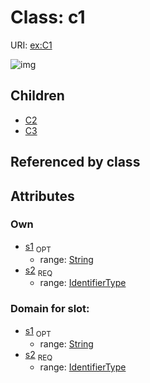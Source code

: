 
# Class: c1




URI: [ex:C1](http://example.org/mappings/C1)

![img](http://yuml.me/diagram/nofunky;dir:TB/class/\[C1|s1:string%20%3F;s2:identifier_type]^-\[C3],%20\[C1]^-\[C2])

## Children

 * [C2](C2.md)
 * [C3](C3.md)

## Referenced by class


## Attributes


### Own

 * [s1](s1.md)  <sub>OPT</sub>
    * range: [String](String.md)
 * [s2](s2.md)  <sub>REQ</sub>
    * range: [IdentifierType](IdentifierType.md)

### Domain for slot:

 * [s1](s1.md)  <sub>OPT</sub>
    * range: [String](String.md)
 * [s2](s2.md)  <sub>REQ</sub>
    * range: [IdentifierType](IdentifierType.md)
